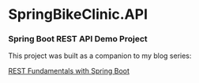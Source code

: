 # SpringBikeClinic.API

### Spring Boot REST API Demo Project

This project was built as a companion to my blog series:

[REST Fundamentals with Spring Boot](https://ericrybarczyk.com/blog/2021/09/rest-fundamentals-with-spring-boot/)
